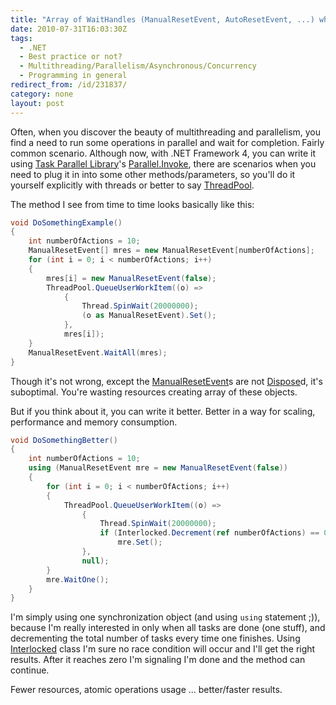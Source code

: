 ```yaml
---
title: "Array of WaitHandles (ManualResetEvent, AutoResetEvent, ...) when waiting for operations to complete ..."
date: 2010-07-31T16:03:30Z
tags:
  - .NET
  - Best practice or not?
  - Multithreading/Parallelism/Asynchronous/Concurrency
  - Programming in general
redirect_from: /id/231837/
category: none
layout: post
---
```

Often, when you discover the beauty of multithreading and parallelism, you find a need to run some operations in parallel and wait for completion. Fairly common scenario. Although now, with .NET Framework 4, you can write it using [Task Parallel Library][1]'s [Parallel.Invoke][2], there are scenarios when you need to plug it in into some other methods/parameters, so you'll do it yourself explicitly with threads or better to say [ThreadPool][3].

The method I see from time to time looks basically like this:

```csharp
void DoSomethingExample()
{
	int numberOfActions = 10;
	ManualResetEvent[] mres = new ManualResetEvent[numberOfActions];
	for (int i = 0; i < numberOfActions; i++)
	{
		mres[i] = new ManualResetEvent(false);
		ThreadPool.QueueUserWorkItem((o) =>
			{
				Thread.SpinWait(20000000);
				(o as ManualResetEvent).Set();
			},
			mres[i]);
	}
	ManualResetEvent.WaitAll(mres);
}
```

Though it's not wrong, except the [ManualResetEvent][4]s are not [Dispose][5]d, it's suboptimal. You're wasting resources creating array of these objects.

But if you think about it, you can write it better. Better in a way for scaling, performance and memory consumption.

```csharp
void DoSomethingBetter()
{
	int numberOfActions = 10;
	using (ManualResetEvent mre = new ManualResetEvent(false))
	{
		for (int i = 0; i < numberOfActions; i++)
		{
			ThreadPool.QueueUserWorkItem((o) =>
				{
					Thread.SpinWait(20000000);
					if (Interlocked.Decrement(ref numberOfActions) == 0)
						mre.Set();
				},
				null);
		}
		mre.WaitOne();
	}
}
```

I'm simply using one synchronization object (and using `using` statement ;)), because I'm really interested in only when all tasks are done (one stuff), and decrementing the total number of tasks every time one finishes. Using [Interlocked][6] class I'm sure no race condition will occur and I'll get the right results. After it reaches zero I'm signaling I'm done and the method can continue.

Fewer resources, atomic operations usage ... better/faster results.

[1]: http://msdn.microsoft.com/en-us/library/dd460717.aspx
[2]: http://msdn.microsoft.com/en-us/library/system.threading.tasks.parallel.invoke.aspx
[3]: http://msdn.microsoft.com/en-us/library/system.threading.threadpool.aspx
[4]: http://msdn.microsoft.com/en-us/library/system.threading.manualresetevent.aspx
[5]: http://msdn.microsoft.com/en-us/library/system.idisposable.dispose.aspx
[6]: http://msdn.microsoft.com/en-us/library/system.threading.interlocked.aspx
